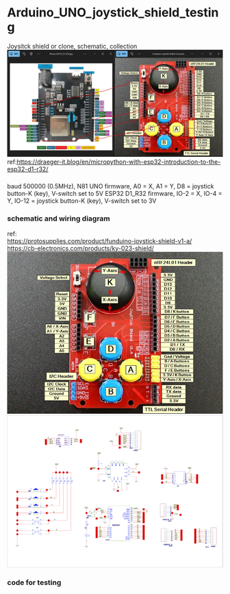 # Arduino_UNO_joystick_shield_testing
Joysitck shield or clone, schematic, collection
![D1_R32_Joystick_shield_pin_mapping.JPG](D1_R32_Joystick_shield_pin_mapping.JPG)  
ref:https://draeger-it.blog/en/micropython-with-esp32-introduction-to-the-esp32-d1-r32/

### 
baud 500000 (0.5MHz), N81
UNO firmware, A0 = X, A1 = Y, D8 = joystick button-K (key), V-switch set to 5V
ESP32 D1_R32 firmware, IO-2 = X, IO-4 = Y, IO-12 = joystick button-K (key), V-switch set to 3V


### schematic and wiring diagram
ref:  
https://protosupplies.com/product/funduino-joystick-shield-v1-a/  
https://cb-electronics.com/products/ky-023-shield/  
![Funduino-Joystick-Shield-Connections.jpg](Funduino-Joystick-Shield-Connections.jpg)  
![KY-023-Shield-PIC-2.png](KY-023-Shield-PIC-2.png)

### code for testing



  

